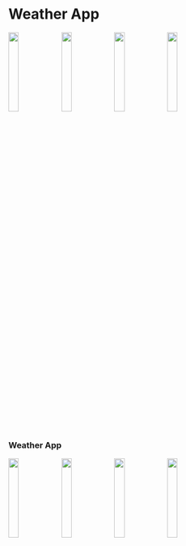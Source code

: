 # Weather App
<p align="left" width="100%">
    <img width="20%" src= "https://firebasestorage.googleapis.com/v0/b/ebuy-1494c.appspot.com/o/Screenshot_20220831_092606_com.example.weather.jpg?alt=media&token=f4a5acca-d7a0-4c23-b6fa-eeb5058191ac">
    <img width="20%" src= "https://firebasestorage.googleapis.com/v0/b/ebuy-1494c.appspot.com/o/Screenshot_20220831_092807_com.example.weather.jpg?alt=media&token=1b2af142-35be-4547-b579-039f9fcad9a4">
    <img width="20%" src= "https://firebasestorage.googleapis.com/v0/b/ebuy-1494c.appspot.com/o/Screenshot_20220831_092824_com.example.weather.jpg?alt=media&token=3aaaeb9b-2fa6-42b8-b7f0-fd1f2ae644ac">
    <img width="20%" src= "https://firebasestorage.googleapis.com/v0/b/ebuy-1494c.appspot.com/o/Screenshot_20220831_092811_com.example.weather.jpg?alt=media&token=58e678a2-7568-48bc-b0dd-892bf6f05a46">
</p>



### Weather App
<p align="left" width="100%">
    <img width="20%" src= "https://firebasestorage.googleapis.com/v0/b/ebuy-1494c.appspot.com/o/Screenshot_20220831_212618_com.example.weather.jpg?alt=media&token=626ded01-f094-4566-b860-87e5676339ea">
    <img width="20%" src= "https://firebasestorage.googleapis.com/v0/b/ebuy-1494c.appspot.com/o/Screenshot_20220831_212639_com.example.weather.jpg?alt=media&token=175c9417-7c2f-43db-8f74-183dd23b96b8">
     <img width="20%" src= "https://firebasestorage.googleapis.com/v0/b/ebuy-1494c.appspot.com/o/Screenshot_20220831_212655_com.example.weather.jpg?alt=media&token=47e4c99b-bef4-45d6-905d-e8faec18a812">
    <img width="20%" src= "https://firebasestorage.googleapis.com/v0/b/ebuy-1494c.appspot.com/o/Screenshot_20220831_212704_com.example.weather.jpg?alt=media&token=88d914b1-5b3f-4392-ae48-c83fd596a71c">
</p>
